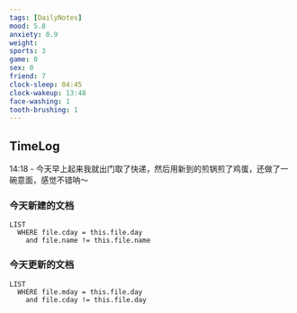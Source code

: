 ```yaml
---
tags: [DailyNotes]
mood: 5.8
anxiety: 0.9
weight:
sports: 3
game: 0
sex: 0
friend: 7
clock-sleep: 04:45
clock-wakeup: 13:48
face-washing: 1
tooth-brushing: 1
---
```


## TimeLog

14:18 - 今天早上起来我就出门取了快递，然后用新到的煎锅煎了鸡蛋，还做了一碗意面，感觉不错呐～


### 今天新建的文档
```dataview
LIST 
  WHERE file.cday = this.file.day
    and file.name != this.file.name
```

### 今天更新的文档
```dataview
LIST
  WHERE file.mday = this.file.day
    and file.cday != this.file.day
```
